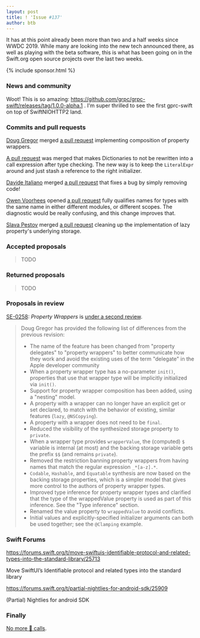 ```yaml
---
layout: post
title: ! 'Issue #137'
author: btb
---
```


It has at this point already been more than two and a half weeks since WWDC
2019. While many are looking into the new tech announced there, as well as
playing with the beta software, this is what has been going on in the Swift.org
open source projects over the last two weeks.

<!--excerpt-->

{% include sponsor.html %}

### News and community

Woot! This is so amazing: https://github.com/grpc/grpc-swift/releases/tag/1.0.0-alpha.1 . I'm super thrilled to see the first gprc-swift on top of SwiftNIOHTTP2 land.

### Commits and pull requests

[Doug Gregor](https://twitter.com/dgregor79) merged [a pull request](https://github.com/apple/swift/pull/25449)
implementing composition of property wrappers.

[A pull request](https://github.com/apple/swift/pull/25408) was merged that
makes Dictionaries to not be rewritten into a call expression after type
checking. The new way is to keep the `LiteralExpr` around and just stash a
reference to the right initializer.

[Davide Italiano](https://github.com/dcci) merged [a pull request](https://github.com/apple/swift-lldb/pull/1693)
that fixes a bug by simply removing code!

[Owen Voorhees](https://twitter.com/owenvoorhees) opened [a pull request](https://github.com/apple/swift/pull/25510)
fully qualifies names for types with the same name in either different modules,
or different scopes. The diagnostic would be really confusing, and this change
improves that.

[Slava Pestov](https://twitter.com/slava_pestov) merged [a pull request](https://github.com/apple/swift/pull/25615)
cleaning up the implementation of lazy property's underlying storage.

### Accepted proposals

> TODO

### Returned proposals

> TODO

### Proposals in review

[SE-0258](https://github.com/apple/swift-evolution/blob/master/proposals/0258-property-wrappers.md): *Property Wrappers* is [under a second review](https://forums.swift.org/t/se-0258-property-wrappers-second-review/25843).

> Doug Gregor has provided the following list of differences from the previous
revision:
>
> - The name of the feature has been changed from "property delegates" to
"property wrappers" to better communicate how they work and avoid the existing
uses of the term "delegate" in the Apple developer community
> - When a property wrapper type has a no-parameter `init()`, properties that
use that wrapper type will be implicitly initialized via `init()`.
>  - Support for property wrapper composition has been added, using a "nesting"
model.
> - A property with a wrapper can no longer have an explicit get or set
declared, to match with the behavior of existing, similar features (`lazy`,
`@NSCopying`).
> - A property with a wrapper does not need to be `final`.
> - Reduced the visibility of the synthesized storage property to `private`.
> - When a wrapper type provides `wrapperValue`, the (computed) `$` variable is
internal (at most) and the backing storage variable gets the prefix `$$` (and
remains `private`).
> - Removed the restriction banning property wrappers from having names that
match the regular expression `_*[a-z].*`.
> - `Codable`, `Hashable`, and `Equatable` synthesis are now based on the
backing storage properties, which is a simpler model that gives more control to
the authors of property wrapper types.
> - Improved type inference for property wrapper types and clarified that the
type of the wrappedValue property is used as part of this inference. See the
"Type inference" section.
> - Renamed the value property to `wrappedValue` to avoid conflicts.
> - Initial values and explicitly-specified initializer arguments can both be
used together; see the `@Clamping` example.

### Swift Forums

https://forums.swift.org/t/move-swiftuis-identifiable-protocol-and-related-types-into-the-standard-library/25713

Move SwiftUI’s Identifiable protocol and related types into the standard library

https://forums.swift.org/t/partial-nightlies-for-android-sdk/25909

(Partial) Nightlies for android SDK

### Finally

[No more 🤖 calls](https://twitter.com/jckarter/status/1141067402387439616).

